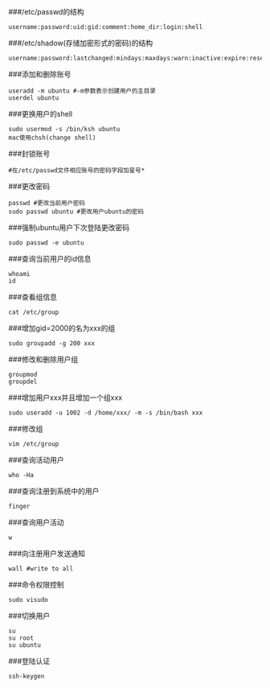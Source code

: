 ###/etc/passwd的结构
```
username:password:uid:gid:comment:home_dir:login:shell
```
###/etc/shadow(存储加密形式的密码)的结构
```
username:password:lastchanged:mindays:maxdays:warn:inactive:expire:reserve
```
###添加和删除账号
```
useradd -m ubuntu #-m参数表示创建用户的主目录
userdel ubuntu 
```
###更换用户的shell
```
sudo usermod -s /bin/ksh ubuntu
mac使用chsh(change shell)
```
###封锁账号
```
#在/etc/passwd文件相应账号的密码字段加星号*
```
###更改密码
```
passwd #更改当前用户密码
sudo passwd ubuntu #更改用户ubuntu的密码
```
###强制ubuntu用户下次登陆更改密码
```
sudo passwd -e ubuntu
```
###查询当前用户的id信息
```
whoami
id
```
###查看组信息
```
cat /etc/group
```
###增加gid=2000的名为xxx的组
```
sudo groupadd -g 200 xxx
```
###修改和删除用户组
```
groupmod
groupdel
```
###增加用户xxx并且增加一个组xxx
```
sudo useradd -u 1002 -d /home/xxx/ -m -s /bin/bash xxx
```
###修改组
```
vim /etc/group
```
###查询活动用户
```
who -Ha
```
###查询注册到系统中的用户
```
finger
```
###查询用户活动
```
w
```
###向注册用户发送通知
```
wall #write to all
```
###命令权限控制
```
sudo visudo
```
###切换用户
```
su
su root
su ubuntu
```
###登陆认证
```
ssh-keygen
```
